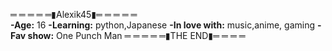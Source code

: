 ═ ═ ═ ═ ═▮Alexik45▮═ ═ ═ ═ ═    
**-Age:** 16
**-Learning:** python,Japanese 
**-In love with:** music,anime, gaming
**-Fav show:** One Punch Man
═ ═ ═ ═ ═▮THE END▮═ ═ ═ ═ 
